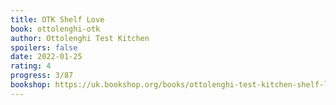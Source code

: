 ```yaml
---
title: OTK Shelf Love
book: ottolenghi-otk
author: Ottolenghi Test Kitchen
spoilers: false
date: 2022-01-25
rating: 4
progress: 3/87
bookshop: https://uk.bookshop.org/books/ottolenghi-test-kitchen-shelf-love/9781529109481?aid=9613
---
```

